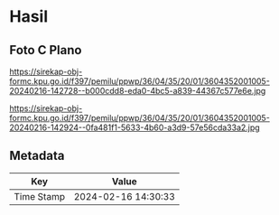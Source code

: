 # Hasil

## Foto C Plano

https://sirekap-obj-formc.kpu.go.id/f397/pemilu/ppwp/36/04/35/20/01/3604352001005-20240216-142728--b000cdd8-eda0-4bc5-a839-44367c577e6e.jpg

https://sirekap-obj-formc.kpu.go.id/f397/pemilu/ppwp/36/04/35/20/01/3604352001005-20240216-142924--0fa481f1-5633-4b60-a3d9-57e56cda33a2.jpg


## Metadata

| Key        | Value               |
| ---------- | ------------------- |
| Time Stamp | 2024-02-16 14:30:33 |



